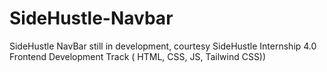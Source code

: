 # SideHustle-Navbar
SideHustle NavBar still in development, courtesy SideHustle Internship 4.0 Frontend Development Track ( HTML, CSS, JS, Tailwind CSS))
